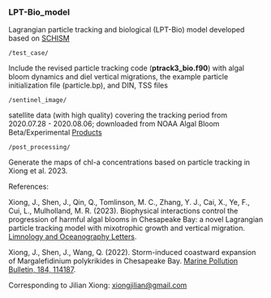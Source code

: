 ### LPT-Bio_model
Lagrangian particle tracking and biological (LPT-Bio) model developed based on [SCHISM](https://github.com/schism-dev/schism)

`/test_case/`

Include the revised particle tracking code (**ptrack3_bio.f90**) with algal bloom dynamics and diel vertical migrations, the example particle initialization file (particle.bp), and DIN, TSS files

`/sentinel_image/`

satellite data (with high quality) covering the tracking period from 2020.07.28 - 2020.08.06; downloaded from NOAA Algal Bloom Beta/Experimental [Products](https://coastwatch.noaa.gov/cw_html/NCCOS.html)

`/post_processing/`

Generate the maps of chl-a concentrations based on particle tracking in Xiong et al. 2023. 


References:

Xiong, J., Shen, J., Qin, Q., Tomlinson, M. C., Zhang, Y. J., Cai, X., Ye, F., Cui, L., Mulholland, M. R. (2023). Biophysical interactions control the progression of harmful algal blooms in Chesapeake Bay: a novel Lagrangian particle tracking model with mixotrophic growth and vertical migration. [Limnology and Oceanography Letters](https://aslopubs.onlinelibrary.wiley.com/doi/full/10.1002/lol2.10308).

Xiong, J., Shen, J., Wang, Q. (2022). Storm-induced coastward expansion of Margalefidinium polykrikides in Chesapeake Bay. [Marine Pollution Bulletin, 184, 114187](https://www.sciencedirect.com/science/article/abs/pii/S0025326X22008694).


Corresponding to Jilian Xiong: xiongjilian@gmail.com